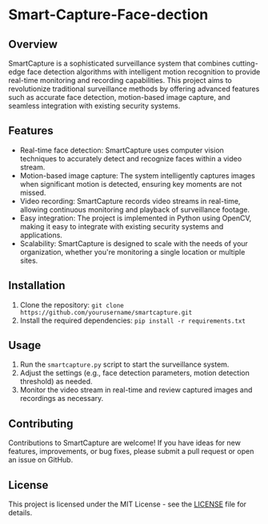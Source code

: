 # Smart-Capture-Face-dection

## Overview
SmartCapture is a sophisticated surveillance system that combines cutting-edge face detection algorithms with intelligent motion recognition to provide real-time monitoring and recording capabilities. This project aims to revolutionize traditional surveillance methods by offering advanced features such as accurate face detection, motion-based image capture, and seamless integration with existing security systems.

## Features
- Real-time face detection: SmartCapture uses computer vision techniques to accurately detect and recognize faces within a video stream.
- Motion-based image capture: The system intelligently captures images when significant motion is detected, ensuring key moments are not missed.
- Video recording: SmartCapture records video streams in real-time, allowing continuous monitoring and playback of surveillance footage.
- Easy integration: The project is implemented in Python using OpenCV, making it easy to integrate with existing security systems and applications.
- Scalability: SmartCapture is designed to scale with the needs of your organization, whether you're monitoring a single location or multiple sites.

## Installation
1. Clone the repository: `git clone https://github.com/yourusername/smartcapture.git`
2. Install the required dependencies: `pip install -r requirements.txt`

## Usage
1. Run the `smartcapture.py` script to start the surveillance system.
2. Adjust the settings (e.g., face detection parameters, motion detection threshold) as needed.
3. Monitor the video stream in real-time and review captured images and recordings as necessary.

## Contributing
Contributions to SmartCapture are welcome! If you have ideas for new features, improvements, or bug fixes, please submit a pull request or open an issue on GitHub.

## License
This project is licensed under the MIT License - see the [LICENSE](LICENSE) file for details.
